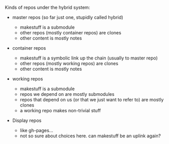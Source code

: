 Kinds of repos under the hybrid system:

* master repos (so far just one, stupidly called hybrid)
	* makestuff is a submodule 
	* other repos (mostly container repos) are clones
	* other content is mostly notes

* container repos
	* makestuff is a symbolic link up the chain (usually to master repo)
	* other repos (mostly working repos) are clones
	* other content is mostly notes

* working repos
	* makestuff is a submodule 
	* repos we depend on are mostly submodules
	* repos that depend on us (or that we just want to refer to) are mostly clones
	* a working repo makes non-trivial stuff

* Display repos
	* like gh-pages...
	* not so sure about choices here. can makestuff be an uplink again?
